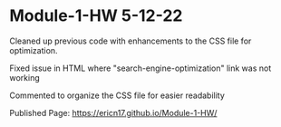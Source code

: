 # Module-1-HW 5-12-22
Cleaned up previous code with enhancements to the CSS file for optimization.

Fixed issue in HTML where "search-engine-optimization" link was not working

Commented to organize the CSS file for easier readability

Published Page: https://ericn17.github.io/Module-1-HW/
